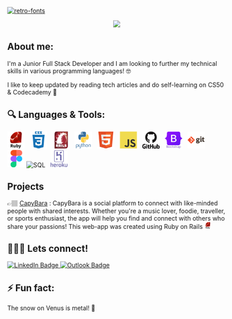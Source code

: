 <a href="https://fontmeme.com/retro-fonts/"><img src="https://fontmeme.com/permalink/230423/f34127b5a9e1542bae514076900a5f24.png" alt="retro-fonts" border="0"></a>

<p align="center"><img src="https://media.giphy.com/media/gkR7q9XjU6dQJO19Bk/giphy.gif"/></p>

## About me:
I'm a Junior Full Stack Developer and I am looking to further my technical skills in various programming languages! 🤓

I like to keep updated by reading tech articles and do self-learning on CS50 & Codecademy 👾 



## 🔍 Languages & Tools:
<div>
  <img src="https://github.com/devicons/devicon/blob/master/icons/ruby/ruby-original-wordmark.svg" title="Ruby" alt="Ruby" width="40" height="40"/>
  &nbsp;  
  <img src="https://github.com/devicons/devicon/blob/master/icons/css3/css3-plain-wordmark.svg"  title="CSS3" alt="CSS" width="40" height="40"/>
  &nbsp;
  <img src="https://github.com/devicons/devicon/blob/master/icons/rails/rails-original-wordmark.svg" title="Rails" alt="Rails" width="40" height="40"/>
  &nbsp;
  <img src="https://github.com/devicons/devicon/blob/master/icons/python/python-original-wordmark.svg" title="Python" alt="Python" width="40" height="40"/>
  &nbsp;
  <img src="https://github.com/devicons/devicon/blob/master/icons/html5/html5-original.svg" title="HTML5" alt="HTML" width="40" height="40"/>
  &nbsp;
  <img src="https://github.com/devicons/devicon/blob/master/icons/javascript/javascript-original.svg" title="JavaScript" alt="JavaScript" width="40" height="40"/>
  &nbsp;
  <img src="https://github.com/devicons/devicon/blob/master/icons/github/github-original-wordmark.svg" title="Github" alt="Github" width="40" height="40"/>
  &nbsp;
  <img src="https://github.com/devicons/devicon/blob/master/icons/bootstrap/bootstrap-original-wordmark.svg" title="Bootstrap" alt="Bootstrap" width="40" height="40"/>
  &nbsp;
  <img src="https://github.com/devicons/devicon/blob/master/icons/git/git-original-wordmark.svg" title="Git" alt="Git" width="40" height="40"/>
  &nbsp;
  <img src="https://github.com/devicons/devicon/blob/master/icons/figma/figma-original.svg" title="Figma" alt="Figma" width="40" height="40"/>
  <img src="https://github.com/devicons/devicon/blob/master/icons/postgresql/postgresql-original wordmark.svg" title="SQL" alt="SQL" width="40" height="40"/>
  &nbsp;
    <img src="https://github.com/devicons/devicon/blob/master/icons/heroku/heroku-original-wordmark.svg" title="Heroku" alt="Heroku" width="40" height="40"/>
  &nbsp; 
  </div>
  
  
  
## Projects 
👉🏽 [CapyBara](http://www.capybara-app.me/) : CapyBara is a social platform to connect with like-minded people with shared interests. Whether you're a music lover, foodie, traveller, or sports enthusiast, the app will help you find and connect with others who share your passions! This web-app was created using Ruby on Rails <img src="https://github.com/devicons/devicon/blob/master/icons/ruby/ruby-original-wordmark.svg" title="Ruby" alt="Ruby" width="16" height="16">


## 👩🏽‍💻 Lets connect!
<div id="badges">
  <a href="https://www.linkedin.com/in/asula-aman/">
    <img src="https://img.shields.io/badge/LinkedIn-blue?style=for-the-badge&logo=linkedin&logoColor=white" alt="LinkedIn Badge"/>
  </a>
  <a href="mailto: asulaaman@icloud.com">
    <img src="https://img.shields.io/badge/Microsoft_Outlook-0078D4?style=for-the-badge&logo=microsoftoutlook&logoColor=white" alt="Outlook Badge"/>
  </a>
</div>


## ⚡ Fun fact: 
The snow on Venus is metal! 🤯
